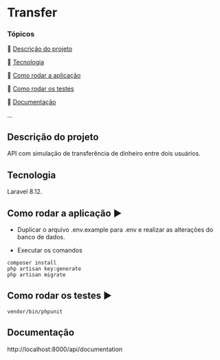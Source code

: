 <h1>Transfer</h1> 

### Tópicos 

:small_blue_diamond: [Descrição do projeto](#descrição-do-projeto)

:small_blue_diamond: [Tecnologia](#tecnologia)

:small_blue_diamond: [Como rodar a aplicação](#como-rodar-a-aplicação)

:small_blue_diamond: [Como rodar os testes](#como-rodar-os-testes)

:small_blue_diamond: [Documentação](#cocumentação)

... 

## Descrição do projeto

API com simulação de transferência de dinheiro entre dois usuários.

## Tecnologia

Laravel 8.12.

## Como rodar a aplicação :arrow_forward:

- Duplicar o arquivo .env.example para .env e realizar as alterações do banco de dados.

- Executar os comandos
```
composer install
php artisan key:generate
php artisan migrate
```

## Como rodar os testes :arrow_forward:
```
vendor/bin/phpunit
```

## Documentação 
http://localhost:8000/api/documentation
